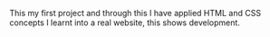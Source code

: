 

This my first project and through this I have applied HTML and CSS concepts I learnt into a real website, this shows development.
